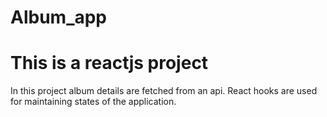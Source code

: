 # Album_app

# This is a reactjs project
In this project album details are fetched from an api.
React hooks are used for maintaining states of the application.
